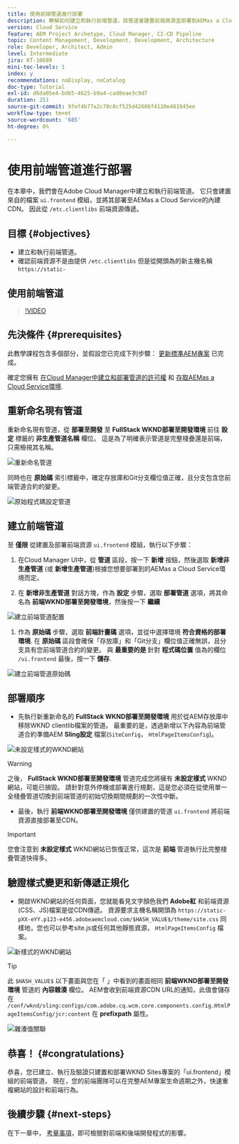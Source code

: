 ```yaml
---
title: 使用前端管道進行部署
description: 瞭解如何建立和執行前端管道，該管道會建置前端資源並部署到AEMas a Cloud Service中的內建CDN。
version: Cloud Service
feature: AEM Project Archetype, Cloud Manager, CI-CD Pipeline
topic: Content Management, Development, Development, Architecture
role: Developer, Architect, Admin
level: Intermediate
jira: KT-10689
mini-toc-levels: 1
index: y
recommendations: noDisplay, noCatalog
doc-type: Tutorial
exl-id: d6da05e4-bd65-4625-b9a4-cad8eae3c9d7
duration: 251
source-git-commit: 9fef4b77a2c70c8cf525d42686f4120e481945ee
workflow-type: tm+mt
source-wordcount: '685'
ht-degree: 0%

---
```


# 使用前端管道進行部署

在本章中，我們會在Adobe Cloud Manager中建立和執行前端管道。 它只會建置來自的檔案 `ui.frontend` 模組，並將其部署至AEMas a Cloud Service的內建CDN。 因此從  `/etc.clientlibs` 前端資源傳遞。


## 目標 {#objectives}

* 建立和執行前端管道。
* 確認前端資源不是由提供 `/etc.clientlibs` 但是從開頭為的新主機名稱 `https://static-`

## 使用前端管道

>[!VIDEO](https://video.tv.adobe.com/v/3409420?quality=12&learn=on)

## 先決條件 {#prerequisites}

此教學課程包含多個部分，並假設您已完成下列步驟： [更新標準AEM專案](./update-project.md) 已完成。

確定您擁有 [在Cloud Manager中建立和部署管道的許可權](https://experienceleague.adobe.com/docs/experience-manager-cloud-manager/content/requirements/users-and-roles.html?lang=en#role-definitions) 和 [存取AEMas a Cloud Service環境](https://experienceleague.adobe.com/docs/experience-manager-cloud-service/content/implementing/using-cloud-manager/manage-environments.html).

## 重新命名現有管道

重新命名現有管道，從 __部署至開發__ 至  __FullStack WKND部署至開發環境__ 前往 __設定__ 標籤的 __非生產管道名稱__ 欄位。 這是為了明確表示管道是完整棧疊還是前端，只需檢視其名稱。

![重新命名管道](assets/fullstack-wknd-deploy-dev-pipeline.png)


同時也在 __原始碼__ 索引標籤中，確定存放庫和Git分支欄位值正確，且分支包含您前端管道合約的變更。

![原始程式碼設定管道](assets/fullstack-wknd-source-code-config.png)


## 建立前端管道

至 __僅限__ 從建置及部署前端資源 `ui.frontend` 模組，執行以下步驟：

1. 在Cloud Manager UI中，從 __管道__ 區段，按一下 __新增__ 按鈕，然後選取 __新增非生產管道__ (或 __新增生產管道__)根據您想要部署到的AEMas a Cloud Service環境而定。

1. 在 __新增非生產管道__ 對話方塊，作為 __設定__ 步驟，選取 __部署管道__ 選項，將其命名為 __前端WKND部署至開發環境__，然後按一下 __繼續__

![建立前端管道配置](assets/create-frontend-pipeline-configs.png)

1. 作為 __原始碼__ 步驟，選取 __前端計畫碼__ 選項，並從中選擇環境 __符合資格的部署環境__. 在 __原始碼__ 區段會確保「存放庫」和「Git分支」欄位值正確無誤，且分支具有您前端管道合約的變更。
與 __最重要的是__ 針對 __程式碼位置__ 值為的欄位 `/ui.frontend` 最後，按一下 __儲存__.

![建立前端管道原始碼](assets/create-frontend-pipeline-source-code.png)


## 部署順序

* 先執行新重新命名的 __FullStack WKND部署至開發環境__ 用於從AEM存放庫中移除WKND clientlib檔案的管道。 最重要的是，透過新增以下內容為前端管道合約準備AEM __Sling設定__ 檔案(`SiteConfig`， `HtmlPageItemsConfig`)。

![未設定樣式的WKND網站](assets/unstyled-wknd-site.png)

>[!WARNING]
>
>之後， __FullStack WKND部署至開發環境__ 管道完成您將擁有 __未設定樣式__ WKND網站，可能已損毀。 請針對意外停機或部署進行規劃，這是您必須在從使用單一全棧疊管道切換到前端管道的初始切換期間規劃的一次性中斷。


* 最後，執行 __前端WKND部署至開發環境__ 僅供建置的管道 `ui.frontend` 將前端資源直接部署至CDN。

>[!IMPORTANT]
>
>您會注意到 __未設定樣式__ WKND網站已恢復正常，這次是 __前端__ 管道執行比完整棧疊管道快得多。

## 驗證樣式變更和新傳遞正規化

* 開啟WKND網站的任何頁面，您就能看見文字顏色我們 __Adobe紅__ 和前端資源(CSS、JS)檔案是從CDN傳遞。 資源要求主機名稱開頭為 `https://static-pXX-eYY.p123-e456.adobeaemcloud.com/$HASH_VALUE$/theme/site.css` 同樣地，您也可以參考site.js或任何其他靜態資源， `HtmlPageItemsConfig` 檔案。


![新樣式的WKND網站](assets/newly-styled-wknd-site.png)



>[!TIP]
>
>此 `$HASH_VALUE$` 以下畫面與您在「 」中看到的畫面相同 __前端WKND部署至開發環境__  管道的 __內容雜湊__ 欄位。 AEM會收到前端資源CDN URL的通知，此值會儲存在 `/conf/wknd/sling:configs/com.adobe.cq.wcm.core.components.config.HtmlPageItemsConfig/jcr:content` 在 __prefixpath__ 屬性。


![雜湊值關聯](assets/hash-value-correlartion.png)



## 恭喜！ {#congratulations}

恭喜，您已建立、執行及驗證只建置和部署WKND Sites專案的「ui.frontend」模組的前端管道。 現在，您的前端團隊可以在完整AEM專案生命週期之外，快速重複網站的設計和前端行為。

## 後續步驟 {#next-steps}

在下一章中， [考量事項](considerations.md)，即可檢閱對前端和後端開發程式的影響。
